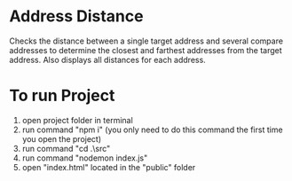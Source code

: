 # Address Distance
 Checks the distance between a single target address and several compare addresses to determine the closest and farthest addresses from the target address. Also displays all distances for each address.

 # To run Project

1. open project folder in terminal
2. run command "npm i" (you only need to do this command the first time you open the project)
3. run command "cd .\src\"
4. run command "nodemon index.js"
5. open "index.html" located in the "public" folder